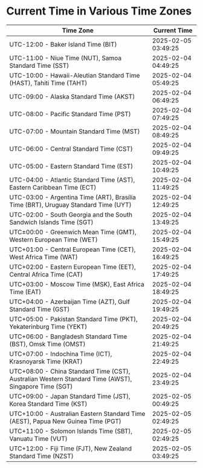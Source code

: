 # Current Time in Various Time Zones

| Time Zone | Current Time |
|-----------|--------------|
| UTC-12:00 - Baker Island Time (BIT) | 2025-02-05 03:49:25 |
| UTC-11:00 - Niue Time (NUT), Samoa Standard Time (SST) | 2025-02-04 04:49:25 |
| UTC-10:00 - Hawaii-Aleutian Standard Time (HAST), Tahiti Time (TAHT) | 2025-02-04 05:49:25 |
| UTC-09:00 - Alaska Standard Time (AKST) | 2025-02-04 06:49:25 |
| UTC-08:00 - Pacific Standard Time (PST) | 2025-02-04 07:49:25 |
| UTC-07:00 - Mountain Standard Time (MST) | 2025-02-04 08:49:25 |
| UTC-06:00 - Central Standard Time (CST) | 2025-02-04 09:49:25 |
| UTC-05:00 - Eastern Standard Time (EST) | 2025-02-04 10:49:25 |
| UTC-04:00 - Atlantic Standard Time (AST), Eastern Caribbean Time (ECT) | 2025-02-04 11:49:25 |
| UTC-03:00 - Argentina Time (ART), Brasília Time (BRT), Uruguay Standard Time (UYT) | 2025-02-04 12:49:25 |
| UTC-02:00 - South Georgia and the South Sandwich Islands Time (SGT) | 2025-02-04 13:49:25 |
| UTC±00:00 - Greenwich Mean Time (GMT), Western European Time (WET) | 2025-02-04 15:49:25 |
| UTC+01:00 - Central European Time (CET), West Africa Time (WAT) | 2025-02-04 16:49:25 |
| UTC+02:00 - Eastern European Time (EET), Central Africa Time (CAT) | 2025-02-04 17:49:25 |
| UTC+03:00 - Moscow Time (MSK), East Africa Time (EAT) | 2025-02-04 18:49:25 |
| UTC+04:00 - Azerbaijan Time (AZT), Gulf Standard Time (GST) | 2025-02-04 19:49:25 |
| UTC+05:00 - Pakistan Standard Time (PKT), Yekaterinburg Time (YEKT) | 2025-02-04 20:49:25 |
| UTC+06:00 - Bangladesh Standard Time (BST), Omsk Time (OMST) | 2025-02-04 21:49:25 |
| UTC+07:00 - Indochina Time (ICT), Krasnoyarsk Time (KRAT) | 2025-02-04 22:49:25 |
| UTC+08:00 - China Standard Time (CST), Australian Western Standard Time (AWST), Singapore Time (SGT) | 2025-02-04 23:49:25 |
| UTC+09:00 - Japan Standard Time (JST), Korea Standard Time (KST) | 2025-02-05 00:49:25 |
| UTC+10:00 - Australian Eastern Standard Time (AEST), Papua New Guinea Time (PGT) | 2025-02-05 02:49:25 |
| UTC+11:00 - Solomon Islands Time (SBT), Vanuatu Time (VUT) | 2025-02-05 02:49:25 |
| UTC+12:00 - Fiji Time (FJT), New Zealand Standard Time (NZST) | 2025-02-05 03:49:25 |
